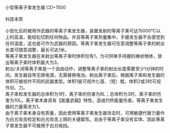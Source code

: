 <title>小型等离子束发生器</title>
<meta name="GENERATOR" content="WinCHM">
<meta http-equiv="Content-Type" content="text/html; charset=gb2312">
<br>小型等离子束发生器 CD+1500
<br>
<br>科技本质
<br>
<br>小型化后的被用作武器的等离子束发生器，装置发射的等离子束可达15000℃以上的高温，能轻松切割任何物品。并且等离子束热量集中，手握发生器不会感觉到任何温度，这也是可作为武器的原因。等离子束发生器可任意调整等离子束的射出长度可随意调整，最长可达1米。
<br>等离子束发生器在未射出等离子束时体积仅有1，为可供单手持握的棒状物体，放出等离子束时体积最大为3。
<br>射出/关闭等离子束是一个自由动作，调整等离子束的射出长度需要至少1分钟的时间。发生器自带无限电源，无需替换电池。射出离子束后，根据离子束和发生器的体积可被视作不同的武器类型。体积1是可视作匕首、（短）棍，体积2或3时可视作剑、刀。
<br>离子束和发生器的总体积为1时，离子束的伤害为8L；总体积为3时，离子束的伤害为10L。离子束本身具有【能量武器】特性，造成灼热能量伤害。等离子束发生器的力量需求为1。
<br>由于离子束本身没有质量，因此使用等离子束发生器攻击时，可用敏捷代替力量作为白刃攻击检定和白刃攻击上限的关键属性。且由于等离子束没有实体，因此等离子束发生器不可被用于白刃格挡。
<br>